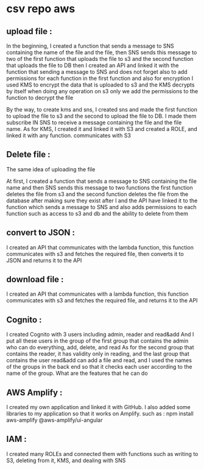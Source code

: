 # csv repo aws

## upload file : 
In the beginning, I created a function that sends a message to SNS containing the name of the file and the file, then SNS sends this message to two of the first function that uploads the file to s3 and the second function that uploads the file to DB  then I created an API and linked it with the function that  sending a message to SNS and does not forget also to add permissions for each function in the first function and also for encryption I used KMS to encrypt the data that is uploaded to s3 and the KMS decrypts by itself when doing any operation on s3 only we add the permissions to the function to decrypt the file

By the way, to create kms and sns, I created sns and made the first function to upload the file to s3 and the second to upload the file to DB. I made them subscribe IN  SNS to receive a message containing the file and the file name. As for KMS, I created it and linked it with S3 and created a ROLE, and linked it with any function. communicates with S3

## Delete file : 
The same idea of uploading the file

At first, I created a function that sends a message to SNS containing the file name and then SNS sends this message to two functions the first function deletes the file from s3 and the second function deletes the file from the database after making sure they exist after I and the API have linked it to the function which sends a message to SNS and also adds permissions to each function such as access to s3 and db and the ability to delete from them

## convert to JSON : 

I created an API that communicates with the lambda function, this function communicates with s3 and fetches the required file, then converts it to JSON and returns it to the API

## download file : 

I created an API that communicates with a lambda function, this function communicates with s3 and fetches the required file, and returns it to the API

## Cognito : 
 
 I created Cognito with 3 users including admin, reader and read&add
And I put all these users in the group of the first group that contains the admin who can do everything, add, delete, and read
As for the second group that contains the reader, it has validity only in reading, and the last group that contains the user read&add can add a file and read, and I used the names of the groups in the back end so that it checks each user according to the name of the group. What are the features that he can do


## AWS Amplify : 

I created my own application and linked it with GitHub. I also added some libraries to my application so that it works on Amplify.
such as :
npm install aws-amplify @aws-amplify/ui-angular 


## IAM : 

I created many ROLEs and connected them with functions such as writing to S3, deleting from it, KMS, and dealing with SNS



